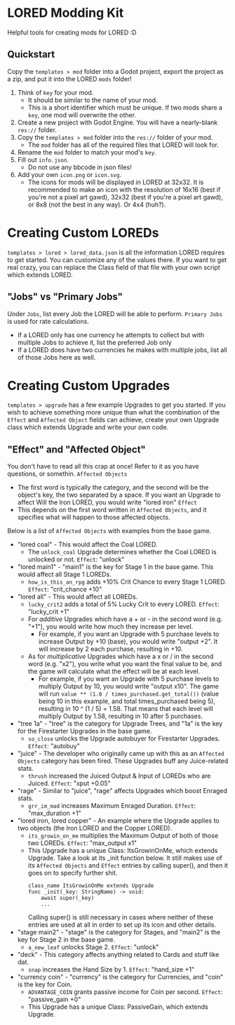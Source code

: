 # LORED Modding Kit
Helpful tools for creating mods for LORED :D

## Quickstart
Copy the `templates > mod` folder into a Godot project, export the project as a zip, and put it into the LORED `mods` folder!
1. Think of `key` for your mod.
	- It should be similar to the name of your mod.
	- This is a short identifier which must be unique. If two mods share a `key`, one mod will overwrite the other.
2. Create a new project with Godot Engine. You will have a nearly-blank `res://` folder.
3. Copy the `templates > mod` folder into the `res://` folder of your mod.
	- The `mod` folder has all of the required files that LORED will look for.
4. Rename the `mod` folder to match your mod's `key`.
5. Fill out `info.json`.
	- Do not use any bbcode in json files!
6. Add your own `icon.png` or `icon.svg`.
	- The icons for mods will be displayed in LORED at 32x32. It is recommended to make an icon with the resolution of 16x16 (best if you're not a pixel art gawd), 32x32 (best if you're a pixel art gawd), or 8x8 (not the best in any way). Or 4x4 (huh?).

# Creating Custom LOREDs
`templates > lored > lored_data.json` is all the information LORED requires to get started. You can customize any of the values there.
If you want to get real crazy, you can replace the Class field of that file with your own script which extends LORED.

## "Jobs" vs "Primary Jobs"
Under `Jobs`, list every Job the LORED will be able to perform.
`Primary Jobs` is used for rate calculations.
- If a LORED only has one currency he attempts to collect but with multiple Jobs to achieve it, list the preferred Job only
- If a LORED does have two currencies he makes with multiple jobs, list all of those Jobs here as well.

# Creating Custom Upgrades
`templates > upgrade` has a few example Upgrades to get you started.
If you wish to achieve something more unique than what the combination of the `Effect` and `Affected Object` fields can achieve, create your own Upgrade class which extends Upgrade and write your own code.

## "Effect" and "Affected Object"
You don't have to read all this crap at once! Refer to it as you have questions, or somethin.
`Affected Objects`
- The first word is typically the category, and the second will be the object's key, the two separated by a space. If you want an Upgrade to affect Will the Iron LORED, you would write "lored iron"
`Effect`
- This depends on the first word written in `Affected Objects`, and it specifies what will happen to those affected objects.

Below is a list of `Affected Objects` with examples from the base game.
- "lored coal" - This would affect the Coal LORED.
	- The `unlock_coal` Upgrade determines whether the Coal LORED is unlocked or not. `Effect`: "unlock"
- "lored main1" - "main1" is the key for Stage 1 in the base game. This would affect all Stage 1 LOREDs.
	- `how_is_this_an_rpg` adds +10% Crit Chance to every Stage 1 LORED. `Effect`: "crit_chance +10"
- "lored all" - This would affect all LOREDs.
	- `lucky_crit2` adds a total of 5% Lucky Crit to every LORED. `Effect`: "lucky_crit +1"
	- For _additive_ Upgrades which have a + or - in the second word (e.g. "+1"), you would write how much they increase per level.
		- For example, if you want an Upgrade with 5 purchase levels to increase Output by +10 (base), you would write "output +2". It will increase by 2 each purchase, resulting in +10.
	- As for _multiplicative_ Upgrades which have a x or / in the second word (e.g. "x2"), you write what you want the final value to be, and the game will calculate what the effect will be at each level.
		- For example, if you want an Upgrade with 5 purchase levels to multiply Output by 10, you would write "output x10". The game will run `value ** (1.0 / times_purchased.get_total())` (value being 10 in this example, and total times_purchased being 5), resulting in 10 ^ (1 / 5) = 1.58. That means that each level will multiply Output by 1.58, resulting in 10 after 5 purchases.
- "tree 1a" - "tree" is the category for Upgrade Trees, and "1a" is the key for the Firestarter Upgrades in the base game.
	- `so_close` unlocks the Upgrade autobuyer for Firestarter Upgrades. `Effect`: "autobuy"
- "juice" - The developer who originally came up with this as an `Affected Objects` category has been fired. These Upgrades buff any Juice-related stats.
	- `thrush` increased the Juiced Output & Input of LOREDs who are Juiced. `Effect`: "xput +0.05"
- "rage" - Similar to "juice", "rage" affects Upgrades which boost Enraged stats.
	- `grr_im_mad` increases Maximum Enraged Duration. `Effect`: "max_duration +1"
- "lored iron, lored copper" - An example where the Upgrade applies to two objects (the Iron LORED and the Copper LORED).
	- `its_growin_on_me` multiplies the Maximum Output of both of those two LOREDs. `Effect`: "max_output x1"
	- This Upgrade has a unique Class: ItsGrowinOnMe, which extends Upgrade. Take a look at its _init function below. It still makes use of its `Affected Objects` and `Effect` entries by calling super(), and then it goes on to specify further shit.
		```
		class_name ItsGrowinOnMe extends Upgrade
		func _init(_key: StringName) -> void:
			await super(_key)
			...
		```
		Calling super() is still necessary in cases where neither of these entries are used at all in order to set up its icon and other details.
- "stage main2" - "stage" is the category for Stages, and "main2" is the key for Stage 2 in the base game.
	- `a_new_leaf` unlocks Stage 2. `Effect`: "unlock"
- "deck" - This category affects anything related to Cards and stuff like dat.
	- `snap` increases the Hand Size by 1. `Effect`: "hand_size +1"
- "currency coin" - "currency" is the category for Currencies, and "coin" is the key for Coin.
	- `ADVANTAGE_COIN` grants passive income for Coin per second. `Effect`: "passive_gain +0"
	- This Upgrade has a unique Class: PassiveGain, which extends Upgrade.

